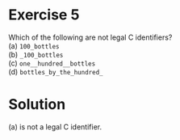 # Exercise 5
Which of the following are not legal C identifiers?  
(a) `100_bottles`  
(b) `_100_bottles`  
(c) `one__hundred__bottles`  
(d) `bottles_by_the_hundred_`

# Solution
(a) is not a legal C identifier.
